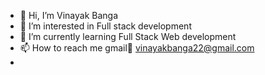 - 👋 Hi, I’m Vinayak Banga
- 👀 I’m interested in Full stack development
- 🌱 I’m currently learning Full Stack Web development
- 📫 How to reach me gmail📧 vinayakbanga22@gmail.com
-

<!---
vinayakbanga/vinayakbanga is a ✨ special ✨ repository because its `README.md` (this file) appears on your GitHub profile.
You can click the Preview link to take a look at your changes.
--->
